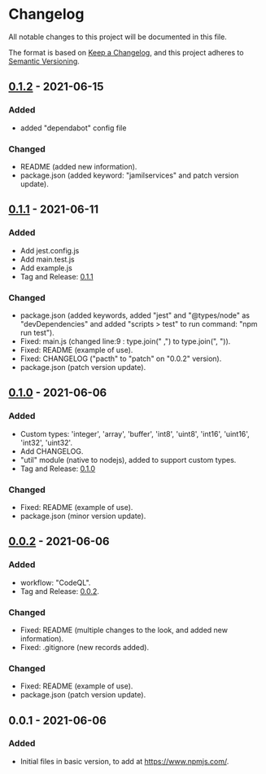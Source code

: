 # Changelog

All notable changes to this project will be documented in this file.

The format is based on [Keep a Changelog](https://keepachangelog.com/en/1.0.0/),
and this project adheres to [Semantic Versioning](https://semver.org/spec/v2.0.0.html).


## [0.1.2](https://github.com/jamilservicos/jamilservices-types-helper/tree/0.1.2) - 2021-06-15

### Added

- added "dependabot" config file

### Changed

- README (added new information).
- package.json (added keyword: "jamilservices" and patch version update).


## [0.1.1](https://github.com/jamilservicos/jamilservices-types-helper/tree/0.1.1) - 2021-06-11

### Added

- Add jest.config.js
- Add main.test.js
- Add example.js
- Tag and Release: [0.1.1](https://github.com/jamilservicos/jamilservices-types-helper/releases/tag/0.1.1)

### Changed

- package.json (added keywords, added "jest" and "@types/node" as "devDependencies" and added "scripts > test" to run command: "npm run test").
- Fixed: main.js (changed line:9 : type.join(" ,") to type.join(", ")).
- Fixed: README (example of use).
- Fixed: CHANGELOG ("pacth" to "patch" on "0.0.2" version).
- package.json (patch version update).


## [0.1.0](https://github.com/jamilservicos/jamilservices-types-helper/tree/0.1.0) - 2021-06-06

### Added

- Custom types: 'integer', 'array', 'buffer', 'int8', 'uint8', 'int16', 'uint16', 'int32', 'uint32'.
- Add CHANGELOG.
- "util" module (native to nodejs), added to support custom types.
- Tag and Release: [0.1.0](https://github.com/jamilservicos/jamilservices-types-helper/releases/tag/0.1.0)

### Changed

- Fixed: README (example of use).
- package.json (minor version update).


## [0.0.2](https://github.com/jamilservicos/jamilservices-types-helper/tree/0.0.2) - 2021-06-06

### Added

- workflow: "CodeQL".
- Tag and Release: [0.0.2](https://github.com/jamilservicos/jamilservices-types-helper/releases/tag/0.0.2).

### Changed

- Fixed: README (multiple changes to the look, and added new information).
- Fixed: .gitignore (new records added).

### Changed

- Fixed: README (example of use).
- package.json (patch version update).


## 0.0.1 - 2021-06-06

### Added

- Initial files in basic version, to add at https://www.npmjs.com/.
